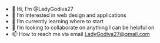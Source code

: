 - 👋 Hi, I’m @LadyGodiva27
- 👀 I’m interested in web design and applications
- 🌱 I’m currently learning where to start
- 💞️ I’m looking to collaborate on anything I can be helpful on
- 📫 How to reach me via email LadyGodiva27@gmail.com

<!---
LadyGodiva27/LadyGodiva27 is a ✨ special ✨ repository because its `README.md` (this file) appears on your GitHub profile.
You can click the Preview link to take a look at your changes.
--->
